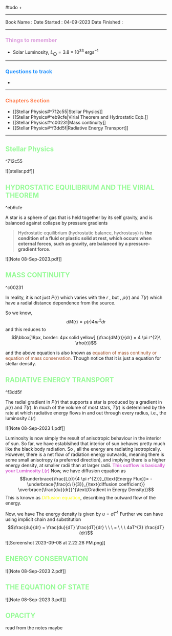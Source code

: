 #todo 
+ 

<hr>

Book Name : 
Date Started : 04-09-2023
Date Finished : 

<hr>

### <span  style = "color:Plum">Things to remember</span>
+ Solar Luminosity, $L_{\bigodot} = 3.8 \times10^{33} \text{ ergs}^{-1}$

<hr>


### <span  style = "color:dodgerblue">Questions to track </span>
+ 


<hr>

### <span  style = "color:Coral">Chapters Section </span>
+ [[Stellar Physics#^712c55|Stellar Physics]]
+ [[Stellar Physics#^eb9cfe|Virial Theorem and Hydrostatic Eqb.]]
+ [[Stellar Physics#^c00231|Mass continuity]]
+ [[Stellar Physics#^f3dd5f|Radiative Energy Transport]]

<hr>


## <span  style = "color:PaleGreen">Stellar Physics</span>

^712c55

![[stellar.pdf]]

## <span  style = "color:PaleGreen">HYDROSTATIC EQUILIBRIUM AND THE VIRIAL THEOREM</span>

^eb9cfe

A star is a sphere of gas that is held together by its self gravity, and is balanced against collapse by pressure gradients

> Hydrostatic equilibrium (hydrostatic balance, hydrostasy) is **the condition of a fluid or plastic solid at rest, which occurs when external forces, such as gravity, are balanced by a pressure-gradient force**.

![[Note 08-Sep-2023.pdf]]

## <span  style = "color:PaleGreen">MASS CONTINUITY</span>

^c00231

In reality, it is not just $P(r)$ which varies with the $r$ , but   , $\rho (r)$ and $T(r)$ which have a radial distance dependence from the source. 

So we know, $$dM(r) = \rho(r) 4 \pi r^2dr$$
and this reduces to 
$$\bbox[18px, border: 4px solid yellow] {\frac{dM(r)}{dr} = 4 \pi r^{2}\ \rho(r)}$$

and the  above equation is also known as <span  style = "color:Sienna">equation of mass continuity or equation of mass conservation. </span>
Though notice that it is just a equation for stellar density. 


## <span  style = "color:PaleGreen">RADIATIVE ENERGY TRANSPORT</span>

^f3dd5f

The radial gradient in $P(r)$ that supports a star is produced by a gradient in $ρ(r)$ and $T(r)$. In much of the volume of most stars, $T(r)$ is determined by the rate at which radiative energy flows in and out through every radius, i.e., the luminosity $L(r)$

![[Note 08-Sep-2023 1.pdf]]

Luminosity is now simply the result of anisotropic behaviour in the interior of sun. So far, we have establsihed that interior of  sun behaves pretty much like the black body radiation. 
So , all the energy are radiating isotropically. However, there is a net flow of radiation energy outwards, meaning there is some small anisotropy (a preferred direction), and implying there is a higher energy density, at smaller radii than at larger radii.
<span  style = "color:Orchid"><b> This outflow is basically your Luminosity $L(r)$</b></span>
Now, we have diffusion equation as 
$$\underbrace{\frac{L(r)}{4 \pi r^{2}}}_{\text{Energy Flux}}= - \underbrace{\frac{c\ l}{3}}_{\text{diffusion coefficient}} \overbrace{\frac{du}{dr}}^{\text{Gradient in Energy Density}}$$
This is known as <span  style = "color:yellow">Diffusion equation</span>, describing the outward flow of the energy.

Now, we have 
The energy density is given by $u = a T^4$
Further we can have using implicit chain and substitution
$$\frac{du}{dr} = \frac{du}{dT} \frac{dT}{dr} \ \ \ = \ \ \ 4aT^{3} \frac{dT}{dr}$$

![[Screenshot 2023-09-08 at 2.22.28 PM.png]]

## <span  style = "color:PaleGreen">ENERGY CONSERVATION</span>

![[Note 08-Sep-2023 2.pdf]]


## <span  style = "color:PaleGreen">THE EQUATION OF STATE</span>

![[Note 08-Sep-2023 3.pdf]]


## <span  style = "color:PaleGreen">OPACITY</span>
read from the notes maybe 

